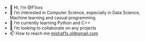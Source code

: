 - 👋 Hi, I’m @F1xxs
- 👀 I’m interested in Computer Science, especially in Data Science, Machine learning and casual programming
- 🌱 I’m currently learning Python and C++
- 💞️ I’m looking to collaborate on any projects
- 📫 How to reach me mishaf1x.ol@gmail.com

<!---
F1xxs/F1xxs is a ✨ special ✨ repository because its `README.md` (this file) appears on your GitHub profile.
You can click the Preview link to take a look at your changes.
--->
